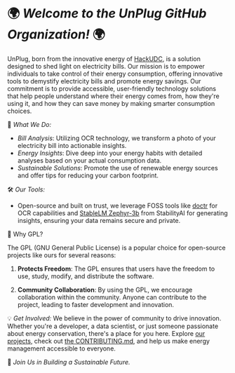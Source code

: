 
# 🌍 *Welcome to the UnPlug GitHub Organization!* 🌍

UnPlug, born from the innovative energy of [HackUDC](https://hackudc.gpul.org/), is a solution designed to shed light on electricity bills. Our mission is to empower individuals to take control of their energy consumption, offering innovative tools to demystify electricity bills and promote energy savings. Our commitment is to provide accessible, user-friendly technology solutions that help people understand where their energy comes from, how they're using it, and how they can save money by making smarter consumption choices.

🔌 *What We Do:*
- *Bill Analysis*: Utilizing OCR technology, we transform a photo of your electricity bill into actionable insights.
- *Energy Insights*: Dive deep into your energy habits with detailed analyses based on your actual consumption data.
- *Sustainable Solutions*: Promote the use of renewable energy sources and offer tips for reducing your carbon footprint.

🛠 *Our Tools:*
- Open-source and built on trust, we leverage FOSS tools like [doctr](https://github.com/mindee/doctr) for OCR capabilities and [StableLM Zephyr-3b](https://huggingface.co/stabilityai/stablelm-zephyr-3b) from StabilityAI for generating insights, ensuring your data remains secure and private.

📝 Why GPL?

The GPL (GNU General Public License) is a popular choice for open-source projects like ours for several reasons:

1. **Protects Freedom**: The GPL ensures that users have the freedom to use, study, modify, and distribute the software.

2. **Community Collaboration**: By using the GPL, we encourage collaboration within the community. Anyone can contribute to the project, leading to faster development and innovation.

💡 *Get Involved:*
We believe in the power of community to drive innovation. Whether you're a developer, a data scientist, or just someone passionate about energy conservation, there's a place for you here. Explore [our projects](https://github.com/orgs/HackUDC-2024/repositories), check out [the CONTRIBUTING.md](.github/CONTRIBUTING.md), and help us make energy management accessible to everyone.

🌿 *Join Us in Building a Sustainable Future.*
